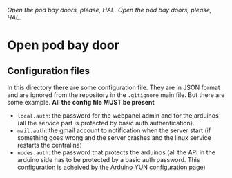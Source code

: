 *Open the pod bay doors, please, HAL. Open the pod bay doors, please, HAL.*
# Open pod bay door

## Configuration files
In this directory there are some configuration file. They are in JSON format and are ignored from the repository in the `.gitignore` main file. But there are some example. **All the config file MUST be present**

- `local.auth`: the password for the webpanel admin and for the arduinos (all the service part is protected by basic auth authentication).
- `mail.auth`: the gmail account to notification when the server start (if something goes wrong and the server crashes and the linux service restarts the centralina)
- `nodes.auth`: the password that protects the arduinos (all the API in the arduino side has to be protected by a basic auth password. This configuration is acheived by the [Arduino YUN configuration page](http://arduino.cc/en/Guide/ArduinoYun#toc5))